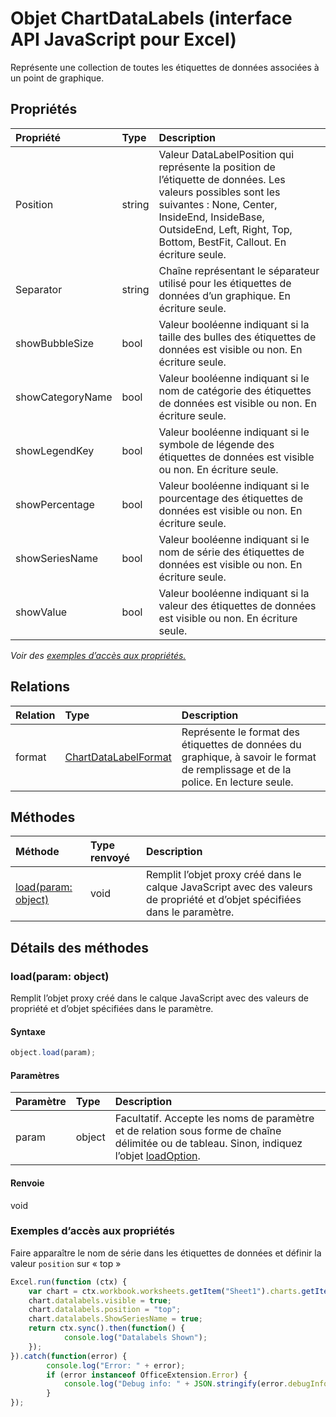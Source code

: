 # <a name="chartdatalabels-object-(javascript-api-for-excel)"></a>Objet ChartDataLabels (interface API JavaScript pour Excel)

Représente une collection de toutes les étiquettes de données associées à un point de graphique.

## <a name="properties"></a>Propriétés

| Propriété     | Type   |Description
|:---------------|:--------|:----------|
|Position|string|Valeur DataLabelPosition qui représente la position de l’étiquette de données. Les valeurs possibles sont les suivantes : None, Center, InsideEnd, InsideBase, OutsideEnd, Left, Right, Top, Bottom, BestFit, Callout. En écriture seule.|
|Separator|string|Chaîne représentant le séparateur utilisé pour les étiquettes de données d’un graphique. En écriture seule.|
|showBubbleSize|bool|Valeur booléenne indiquant si la taille des bulles des étiquettes de données est visible ou non. En écriture seule.|
|showCategoryName|bool|Valeur booléenne indiquant si le nom de catégorie des étiquettes de données est visible ou non. En écriture seule.|
|showLegendKey|bool|Valeur booléenne indiquant si le symbole de légende des étiquettes de données est visible ou non. En écriture seule.|
|showPercentage|bool|Valeur booléenne indiquant si le pourcentage des étiquettes de données est visible ou non. En écriture seule.|
|showSeriesName|bool|Valeur booléenne indiquant si le nom de série des étiquettes de données est visible ou non. En écriture seule.|
|showValue|bool|Valeur booléenne indiquant si la valeur des étiquettes de données est visible ou non. En écriture seule.|

_Voir des [exemples d’accès aux propriétés.](#property-access-examples)_

## <a name="relationships"></a>Relations
| Relation | Type   |Description|
|:---------------|:--------|:----------|
|format|[ChartDataLabelFormat](chartdatalabelformat.md)|Représente le format des étiquettes de données du graphique, à savoir le format de remplissage et de la police. En lecture seule.|

## <a name="methods"></a>Méthodes

| Méthode           | Type renvoyé    |Description|
|:---------------|:--------|:----------|
|[load(param: object)](#loadparam-object)|void|Remplit l’objet proxy créé dans le calque JavaScript avec des valeurs de propriété et d’objet spécifiées dans le paramètre.|

## <a name="method-details"></a>Détails des méthodes


### <a name="load(param:-object)"></a>load(param: object)
Remplit l’objet proxy créé dans le calque JavaScript avec des valeurs de propriété et d’objet spécifiées dans le paramètre.

#### <a name="syntax"></a>Syntaxe
```js
object.load(param);
```

#### <a name="parameters"></a>Paramètres
| Paramètre    | Type   |Description|
|:---------------|:--------|:----------|
|param|object|Facultatif. Accepte les noms de paramètre et de relation sous forme de chaîne délimitée ou de tableau. Sinon, indiquez l’objet [loadOption](loadoption.md).|

#### <a name="returns"></a>Renvoie
void
### <a name="property-access-examples"></a>Exemples d’accès aux propriétés

Faire apparaître le nom de série dans les étiquettes de données et définir la valeur `position` sur « top »

```js
Excel.run(function (ctx) { 
    var chart = ctx.workbook.worksheets.getItem("Sheet1").charts.getItem("Chart1"); 
    chart.datalabels.visible = true;
    chart.datalabels.position = "top";
    chart.datalabels.ShowSeriesName = true;
    return ctx.sync().then(function() {
            console.log("Datalabels Shown");
    });
}).catch(function(error) {
        console.log("Error: " + error);
        if (error instanceof OfficeExtension.Error) {
            console.log("Debug info: " + JSON.stringify(error.debugInfo));
        }
});
```
